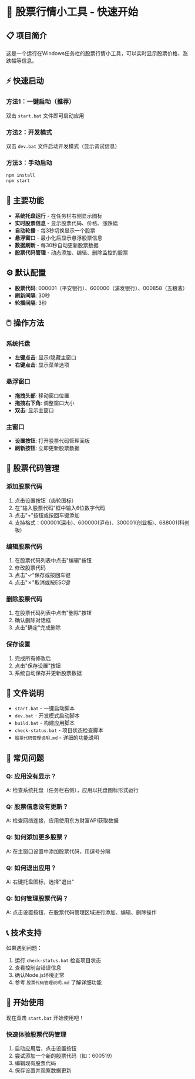 # 🚀 股票行情小工具 - 快速开始

## 📋 项目简介

这是一个运行在Windows任务栏的股票行情小工具，可以实时显示股票价格、涨跌幅等信息。

## ⚡ 快速启动

### 方法1：一键启动（推荐）
双击 `start.bat` 文件即可启动应用

### 方法2：开发模式
双击 `dev.bat` 文件启动开发模式（显示调试信息）

### 方法3：手动启动
```bash
npm install
npm start
```

## 🎯 主要功能

- **系统托盘运行** - 在任务栏右侧显示图标
- **实时股票信息** - 显示股票代码、价格、涨跌幅
- **自动轮播** - 每3秒切换显示一个股票
- **悬浮窗口** - 最小化后显示悬浮股票信息
- **数据刷新** - 每30秒自动更新股票数据
- **股票代码管理** - 动态添加、编辑、删除监控的股票

## ⚙️ 默认配置

- **股票代码**: 000001（平安银行）、600000（浦发银行）、000858（五粮液）
- **刷新间隔**: 30秒
- **轮播间隔**: 3秒

## 🖱️ 操作方法

### 系统托盘
- **左键点击**: 显示/隐藏主窗口
- **右键点击**: 显示菜单选项

### 悬浮窗口
- **拖拽头部**: 移动窗口位置
- **拖拽右下角**: 调整窗口大小
- **双击**: 显示主窗口

### 主窗口
- **设置按钮**: 打开股票代码管理面板
- **刷新按钮**: 立即更新股票数据

## 🔧 股票代码管理

### 添加股票代码
1. 点击设置按钮（齿轮图标）
2. 在"输入股票代码"框中输入6位数字代码
3. 点击"+"按钮或按回车键添加
4. 支持格式：000001(深市)、600000(沪市)、300001(创业板)、688001(科创板)

### 编辑股票代码
1. 在股票代码列表中点击"编辑"按钮
2. 修改股票代码
3. 点击"✓"保存或按回车键
4. 点击"✗"取消或按ESC键

### 删除股票代码
1. 在股票代码列表中点击"删除"按钮
2. 确认删除对话框
3. 点击"确定"完成删除

### 保存设置
1. 完成所有修改后
2. 点击"保存设置"按钮
3. 系统自动保存并更新股票数据

## 📁 文件说明

- `start.bat` - 一键启动脚本
- `dev.bat` - 开发模式启动脚本
- `build.bat` - 构建应用脚本
- `check-status.bat` - 项目状态检查脚本
- `股票代码管理说明.md` - 详细的功能说明

## 🐛 常见问题

### Q: 应用没有显示？
A: 检查系统托盘（任务栏右侧），应用以托盘图标形式运行

### Q: 股票信息没有更新？
A: 检查网络连接，应用使用东方财富API获取数据

### Q: 如何添加更多股票？
A: 在主窗口设置中添加股票代码，用逗号分隔

### Q: 如何退出应用？
A: 右键托盘图标，选择"退出"

### Q: 如何管理股票代码？
A: 点击设置按钮，在股票代码管理区域进行添加、编辑、删除操作

## 📞 技术支持

如果遇到问题：
1. 运行 `check-status.bat` 检查项目状态
2. 查看控制台错误信息
3. 确认Node.js环境正常
4. 参考 `股票代码管理说明.md` 了解详细功能

## 🎉 开始使用

现在双击 `start.bat` 开始使用吧！

### 快速体验股票代码管理
1. 启动应用后，点击设置按钮
2. 尝试添加一个新的股票代码（如：600519）
3. 编辑现有股票代码
4. 保存设置并观察数据更新
